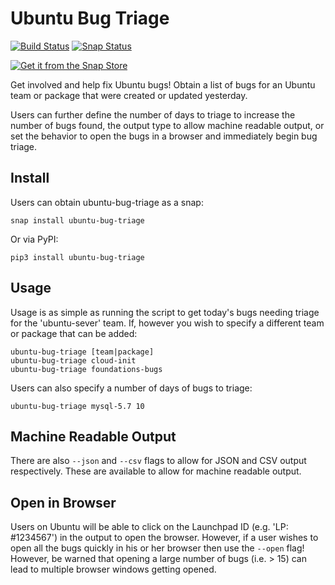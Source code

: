 # Ubuntu Bug Triage

[![Build Status](https://travis-ci.com/powersj/ubuntu-bug-triage.svg?branch=master)](https://travis-ci.com/powersj/ubuntu-bug-triage) [![Snap Status](https://build.snapcraft.io/badge/powersj/ubuntu-bug-triage.svg)](https://build.snapcraft.io/user/powersj/ubuntu-bug-triage)

[![Get it from the Snap Store](https://snapcraft.io/static/images/badges/en/snap-store-black.svg)](https://snapcraft.io/ubuntu-bug-triage)

Get involved and help fix Ubuntu bugs! Obtain a list of bugs for an Ubuntu team or package that were created or updated yesterday.

Users can further define the number of days to triage to increase the number of bugs found, the output type to allow machine readable output, or set the behavior to open the bugs in a browser and immediately begin bug triage.

## Install

Users can obtain ubuntu-bug-triage as a snap:

```shell
snap install ubuntu-bug-triage
```

Or via PyPI:

```shell
pip3 install ubuntu-bug-triage
```

## Usage

Usage is as simple as running the script to get today's bugs needing triage for the 'ubuntu-sever' team. If, however you wish to specify a different team or package that can be added:

```shell
ubuntu-bug-triage [team|package]
ubuntu-bug-triage cloud-init
ubuntu-bug-triage foundations-bugs
```

Users can also specify a number of days of bugs to triage:

```shell
ubuntu-bug-triage mysql-5.7 10
```

## Machine Readable Output

There are also `--json` and `--csv` flags to allow for JSON and CSV output respectively. These are available to allow for machine readable output.

## Open in Browser

Users on Ubuntu will be able to click on the Launchpad ID (e.g. 'LP: #1234567') in the output to open the browser. However, if a user wishes to open all the bugs quickly in his or her browser then use the `--open` flag! However, be warned that opening a large number of bugs (i.e. > 15) can lead to multiple browser windows getting opened.
